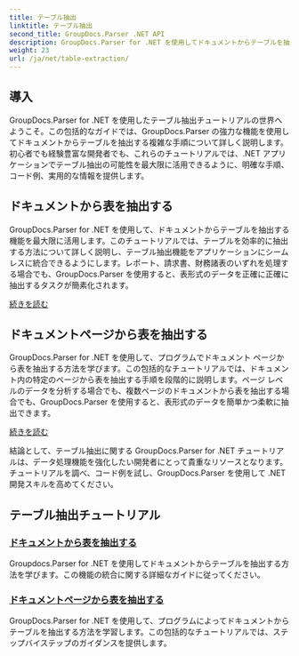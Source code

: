 ```yaml
---
title: テーブル抽出
linktitle: テーブル抽出
second_title: GroupDocs.Parser .NET API
description: GroupDocs.Parser for .NET を使用してドキュメントからテーブルを抽出する方法を習得します。効率的なデータ処理のためにプログラムでテーブルを抽出する方法を学習します。
weight: 23
url: /ja/net/table-extraction/
---
```

## 導入

GroupDocs.Parser for .NET を使用したテーブル抽出チュートリアルの世界へようこそ。この包括的なガイドでは、GroupDocs.Parser の強力な機能を使用してドキュメントからテーブルを抽出する複雑な手順について詳しく説明します。初心者でも経験豊富な開発者でも、これらのチュートリアルでは、.NET アプリケーションでテーブル抽出の可能性を最大限に活用できるように、明確な手順、コード例、実用的な情報を提供します。

## ドキュメントから表を抽出する
GroupDocs.Parser for .NET を使用して、ドキュメントからテーブルを抽出する機能を最大限に活用します。このチュートリアルでは、テーブルを効率的に抽出する方法について詳しく説明し、テーブル抽出機能をアプリケーションにシームレスに統合できるようにします。レポート、請求書、財務諸表のいずれを処理する場合でも、GroupDocs.Parser を使用すると、表形式のデータを正確に正確に抽出するタスクが簡素化されます。

[続きを読む](./extract-tables-from-document/)

## ドキュメントページから表を抽出する
GroupDocs.Parser for .NET を使用して、プログラムでドキュメント ページから表を抽出する方法を学びます。この包括的なチュートリアルでは、ドキュメント内の特定のページから表を抽出する手順を段階的に説明します。ページ レベルのデータを分析する場合でも、複数ページのドキュメントから表を抽出する場合でも、GroupDocs.Parser を使用すると、表形式のデータを簡単かつ柔軟に抽出できます。

[続きを読む](./extract-tables-from-document-page/)

結論として、テーブル抽出に関する GroupDocs.Parser for .NET チュートリアルは、データ処理機能を強化したい開発者にとって貴重なリソースとなります。チュートリアルを調べ、コード例を試し、GroupDocs.Parser を使用して .NET 開発スキルを高めてください。
## テーブル抽出チュートリアル
### [ドキュメントから表を抽出する](./extract-tables-from-document/)
Groupdocs.Parser for .NET を使用してドキュメントからテーブルを抽出する方法を学びます。この機能の統合に関する詳細なガイドに従ってください。
### [ドキュメントページから表を抽出する](./extract-tables-from-document-page/)
GroupDocs.Parser for .NET を使用して、プログラムによってドキュメントからテーブルを抽出する方法を学習します。この包括的なチュートリアルでは、ステップバイステップのガイダンスを提供します。
